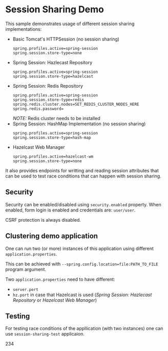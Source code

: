 # Session Sharing Demo

This sample demonstrates usage of different session sharing implementations:
* Basic Tomcat's HTTPSession (no session sharing)
  ```
  spring.profiles.active=spring-session
  spring.session.store-type=none
  ```
* Spring Session: Hazlecast Repository
  ```
  spring.profiles.active=spring-session
  spring.session.store-type=hazelcast
  ```
* Spring Session: Redis Repository
  ```
  spring.profiles.active=spring-session
  spring.session.store-type=redis
  spring.redis.cluster.nodes=SET_REDIS_CLUSTER_NODES_HERE
  spring.redis.password=
  ```
  *NOTE:* Redis cluster needs to be installed
* Spring Session: HashMap Implementation (no session sharing)
  ```
  spring.profiles.active=spring-session
  spring.session.store-type=hash-map
  ```
* Hazelcast Web Manager
  ```
  spring.profiles.active=hazelcast-wm
  spring.session.store-type=none
  ```

It also provides endpoints for writting and reading session attributes that can be used to test race conditions that can happen with session sharing.

## Security

Security can be enabled/disabled using `security.enabled` property.
When enabled, form login is enabled and credentials are: `user/user`.

CSRF protection is always disabled.

## Clustering demo application

One can run two (or more) instances of this application using different `application.properties`.

This can be achieved with `--spring.config.location=file:PATH_TO_FILE` program argument.

Two `application.properties` need to have different:

* `server.port`
* `hz.port` in case that Hazelcast is used (_Spring Session: Hazlecast Repository_ or _Hazelcast Web Manager_)

## Testing

For testing race conditions of the appllication (with two instances) one can use `session-sharing-test` applicaion.

234

